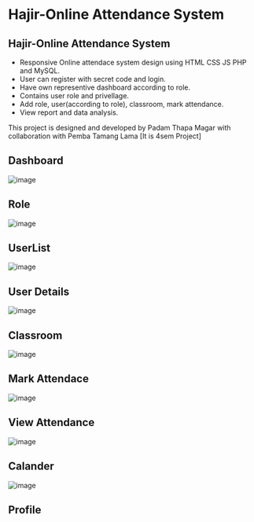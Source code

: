 # Hajir-Online Attendance System

## Hajir-Online Attendance System

- Responsive Online attendace system design using HTML CSS JS PHP and MySQL.
- User can register with secret code and login.
- Have own representive dashboard according to role.
- Contains user role and privellage.
- Add role, user(according to role), classroom, mark attendance.
- View report and data analysis.

This project is designed and developed by Padam Thapa Magar 
with collaboration with Pemba Tamang Lama
[It is 4sem Project]

## Dashboard
![image](https://github.com/user-attachments/assets/913cf3e1-1357-43ad-b4e1-5eea06cead71)
## Role
![image](https://github.com/user-attachments/assets/5fcfea40-1633-4a89-b598-28364f9721ee)
## UserList
![image](https://github.com/user-attachments/assets/a25d1802-cb41-4105-ba80-03b52242810e)
## User Details
![image](https://github.com/user-attachments/assets/bda72c08-2d4b-498f-97b7-815ef920fdb4)
## Classroom
![image](https://github.com/user-attachments/assets/45f7a6b1-5b90-4dd2-9659-bd4503345c4a)
## Mark Attendace
![image](https://github.com/user-attachments/assets/02769666-d84b-49f7-bef2-93bf8414b9c9)
## View Attendance
![image](https://github.com/user-attachments/assets/19e789a3-501e-4a30-9a4c-7a2078cb2bdc)
## Calander
![image](https://github.com/user-attachments/assets/258a041d-ee2e-48be-8a20-7fde711f91aa)
## Profile
